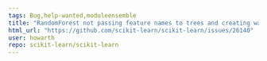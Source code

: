 ```yaml
---
tags: Bug,help-wanted,moduleensemble
title: "RandomForest not passing feature names to trees and creating warnings."
html_url: "https://github.com/scikit-learn/scikit-learn/issues/26140"
user: howarth
repo: scikit-learn/scikit-learn
---
```


